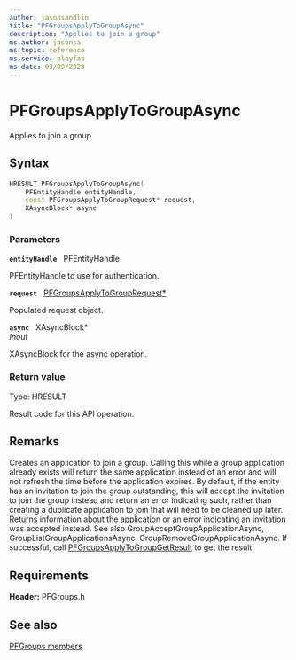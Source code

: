 ```yaml
---
author: jasonsandlin
title: "PFGroupsApplyToGroupAsync"
description: "Applies to join a group"
ms.author: jasonsa
ms.topic: reference
ms.service: playfab
ms.date: 03/09/2023
---
```


# PFGroupsApplyToGroupAsync  

Applies to join a group  

## Syntax  
  
```cpp
HRESULT PFGroupsApplyToGroupAsync(  
    PFEntityHandle entityHandle,  
    const PFGroupsApplyToGroupRequest* request,  
    XAsyncBlock* async  
)  
```  
  
### Parameters  
  
**`entityHandle`** &nbsp; PFEntityHandle  
  
PFEntityHandle to use for authentication.  
  
**`request`** &nbsp; [PFGroupsApplyToGroupRequest*](../../pfgroupstypes/structs/pfgroupsapplytogrouprequest.md)  
  
Populated request object.  
  
**`async`** &nbsp; XAsyncBlock*  
*_Inout_*  
  
XAsyncBlock for the async operation.  
  
  
### Return value
Type: HRESULT
  
Result code for this API operation.
  
## Remarks  
  
Creates an application to join a group. Calling this while a group application already exists will return the same application instead of an error and will not refresh the time before the application expires. By default, if the entity has an invitation to join the group outstanding, this will accept the invitation to join the group instead and return an error indicating such, rather than creating a duplicate application to join that will need to be cleaned up later. Returns information about the application or an error indicating an invitation was accepted instead. See also GroupAcceptGroupApplicationAsync, GroupListGroupApplicationsAsync, GroupRemoveGroupApplicationAsync. If successful, call [PFGroupsApplyToGroupGetResult](pfgroupsapplytogroupgetresult.md) to get the result.
  
## Requirements  
  
**Header:** PFGroups.h
  
## See also  
[PFGroups members](../pfgroups_members.md)  

  
  
